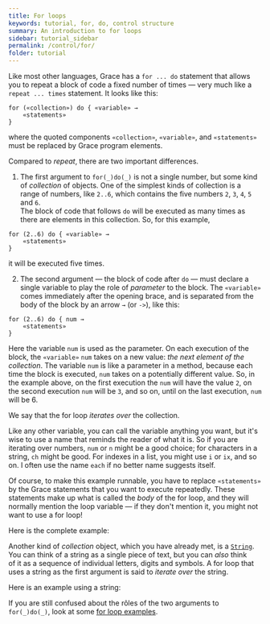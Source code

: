 ```yaml
---
title: For loops
keywords: tutorial, for, do, control structure
summary: An introduction to for loops
sidebar: tutorial_sidebar
permalink: /control/for/
folder: tutorial
---
```

Like most other languages, Grace has a `for ... do` statement that allows you to repeat
a block of code a fixed number of times — very much like a `repeat ... times` statement.
It looks like this:
```
for («collection») do { «variable» → 
    «statements»
}
```
where the quoted components `«collection»`, `«variable»`, and `«statements»` 
must be replaced by Grace program elements.

Compared to _repeat_, there are two important differences.

 1. The first argument to `for(_)do(_)` is not a single number, but some kind of _collection_
of objects. One of the simplest kinds of collection is a range of numbers, like `2..6`, 
which contains the five numbers `2`, `3`, `4`, `5` and `6`.  
The block of code that follows `do` will be executed as many times as there are elements in
this collection. So, for this example, 
```
for (2..6) do { «variable» → 
    «statements»
}
```
it will be executed five times.

 2. The second argument — the block of code after `do` — must declare a single variable
to play the role of  *parameter* to the block.
The `«variable»` comes
immediately after the opening brace, and is separated from the body of the block
by an arrow `→` (or `->`), like this:
```
for (2..6) do { num → 
    «statements»
}
```
Here the variable `num` is used as the parameter.  On each 
execution of the block, the `«variable»` `num` takes on a new value: _the next element of the collection_.
The variable `num` is like a parameter in a method, because each time the block is executed,
`num` takes on a potentially different value.
So, in the example above, on the first execution the `num` will have the value `2`, on the second 
execution `num` will be `3`, and so on, until on the last execution, `num` will be 6.

We say that the for loop _iterates over_ the collection.

Like any other variable, you can call the variable anything you want, but it's wise
to use a name that reminds the reader of what it is.  So if you are iterating over numbers,
`num` or `n` might be a good choice; for characters in a string, `ch` might be good.
For indexes in a list, you might use `i` or `ix`, and so on.  I often use the name
`each` if no better name suggests itself.

Of course, to make this example runnable, you have to replace `«statements»` by the 
Grace statements that you want to execute repeatedly.  These statements make
up what is called the _body_ of the for loop, and they will normally mention the
loop variable — if they don't mention it, you might not want to use a for loop!

Here is the complete example:

<object id="example-1" data="{{site.editor}}?forRange" width="100%" height="550px"> </object>


Another kind of _collection_ object, which you have already met, is a [`String`]({{site.baseurl}}/variables/numstring). 
You can think of a string as a single piece of text, but you can _also_ think  
of it as a sequence of individual letters, digits and symbols.  A for loop that 
uses a string as the first argument is said to _iterate over_ the string.

Here is an example using a string:

<object id="example-1" data="{{site.editor}}?forString" width="100%" height="550px"> </object>

If you are still confused about the rôles of the two arguments to `for(_)do(_)`, 
look at some [for loop examples]({{site.baseurl}}/control/for-examples).
